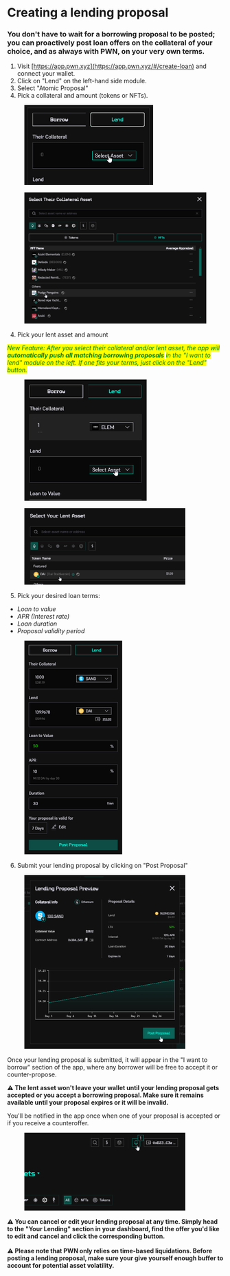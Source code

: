 # Creating a lending proposal

### You don't have to wait for a borrowing proposal to be posted; you can proactively post loan offers on the collateral of your choice, and as always with PWN, on your very own terms.

1. Visit [https://app.pwn.xyz](https://app.pwn.xyz/#/create-loan) and connect your wallet.&#x20;
2. Click on "Lend" on the left-hand side module.
3. Select "Atomic Proposal"
4. Pick a collateral and amount (tokens or NFTs).

<figure><img src="../../.gitbook/assets/image (18).png" alt="" width="300"><figcaption></figcaption></figure>

<figure><img src="../../.gitbook/assets/image (20).png" alt="" width="563"><figcaption></figcaption></figure>

4. Pick your lent asset and amount

_<mark style="color:green;">New Feature:  After you select their collateral and/or lent asset, the app will</mark> <mark style="color:green;"></mark><mark style="color:green;">**automatically push all matching borrowing proposals**</mark> <mark style="color:green;"></mark><mark style="color:green;">in the "I want to lend" module on the left. If one fits your terms, just click on the "Lend" button.</mark>_

<figure><img src="../../.gitbook/assets/image (21).png" alt="" width="285"><figcaption></figcaption></figure>

<figure><img src="../../.gitbook/assets/image (23).png" alt="" width="375"><figcaption></figcaption></figure>

5. Pick your desired loan terms:

* _Loan to value_
* _APR (Interest rate)_
* _Loan duration_
* _Proposal validity period_

<figure><img src="../../.gitbook/assets/image (24).png" alt="" width="228"><figcaption></figcaption></figure>

6. Submit your lending proposal by clicking on "Post Proposal"

<figure><img src="../../.gitbook/assets/image (25).png" alt="" width="375"><figcaption></figcaption></figure>

Once your lending proposal is submitted, it will appear in the "I want to borrow" section of the app, where any borrower will be free to accept it or counter-propose.

**⚠️ The lent asset won't leave your wallet until your lending proposal  gets accepted or you accept a borrowing proposal. Make sure it remains available until your proposal expires or it will be invalid.**

You'll be notified in the app once when one of your proposal  is accepted or if you receive a counteroffer.&#x20;

<figure><img src="../../.gitbook/assets/image (26).png" alt="" width="375"><figcaption></figcaption></figure>

**⚠️ You can cancel or edit your lending proposal at any time. Simply head to the "Your Lending" section in your dashboard, find the offer you'd like to edit and cancel and click the corresponding button.**\
\
**⚠️ Please note that PWN only relies on time-based liquidations. Before posting a lending proposal, make sure your give yourself enough buffer to account for potential asset volatility.**
